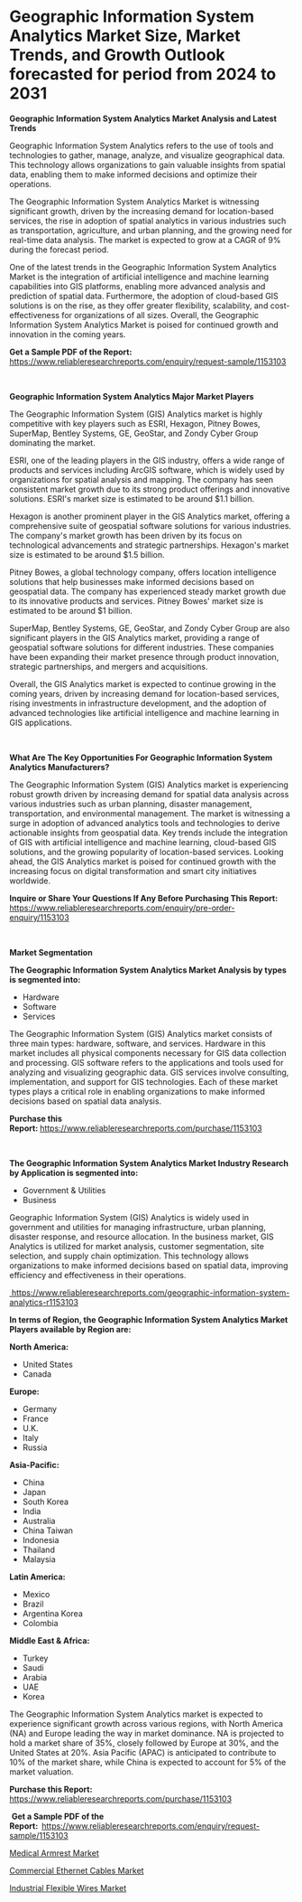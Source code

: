 <p><h1>Geographic Information System Analytics Market Size, Market Trends, and Growth Outlook forecasted for period from 2024 to 2031</h1></p><p><strong>Geographic Information System Analytics Market Analysis and Latest Trends</strong></p>
<p><p>Geographic Information System Analytics refers to the use of tools and technologies to gather, manage, analyze, and visualize geographical data. This technology allows organizations to gain valuable insights from spatial data, enabling them to make informed decisions and optimize their operations.</p><p>The Geographic Information System Analytics Market is witnessing significant growth, driven by the increasing demand for location-based services, the rise in adoption of spatial analytics in various industries such as transportation, agriculture, and urban planning, and the growing need for real-time data analysis. The market is expected to grow at a CAGR of 9% during the forecast period.</p><p>One of the latest trends in the Geographic Information System Analytics Market is the integration of artificial intelligence and machine learning capabilities into GIS platforms, enabling more advanced analysis and prediction of spatial data. Furthermore, the adoption of cloud-based GIS solutions is on the rise, as they offer greater flexibility, scalability, and cost-effectiveness for organizations of all sizes. Overall, the Geographic Information System Analytics Market is poised for continued growth and innovation in the coming years.</p></p>
<p><strong>Get a Sample PDF of the Report:&nbsp;</strong> <a href="https://www.reliableresearchreports.com/enquiry/request-sample/1153103">https://www.reliableresearchreports.com/enquiry/request-sample/1153103</a></p>
<p>&nbsp;</p>
<p><strong>Geographic Information System Analytics Major Market Players</strong></p>
<p><p>The Geographic Information System (GIS) Analytics market is highly competitive with key players such as ESRI, Hexagon, Pitney Bowes, SuperMap, Bentley Systems, GE, GeoStar, and Zondy Cyber Group dominating the market. </p><p>ESRI, one of the leading players in the GIS industry, offers a wide range of products and services including ArcGIS software, which is widely used by organizations for spatial analysis and mapping. The company has seen consistent market growth due to its strong product offerings and innovative solutions. ESRI's market size is estimated to be around $1.1 billion.</p><p>Hexagon is another prominent player in the GIS Analytics market, offering a comprehensive suite of geospatial software solutions for various industries. The company's market growth has been driven by its focus on technological advancements and strategic partnerships. Hexagon's market size is estimated to be around $1.5 billion.</p><p>Pitney Bowes, a global technology company, offers location intelligence solutions that help businesses make informed decisions based on geospatial data. The company has experienced steady market growth due to its innovative products and services. Pitney Bowes' market size is estimated to be around $1 billion.</p><p>SuperMap, Bentley Systems, GE, GeoStar, and Zondy Cyber Group are also significant players in the GIS Analytics market, providing a range of geospatial software solutions for different industries. These companies have been expanding their market presence through product innovation, strategic partnerships, and mergers and acquisitions.</p><p>Overall, the GIS Analytics market is expected to continue growing in the coming years, driven by increasing demand for location-based services, rising investments in infrastructure development, and the adoption of advanced technologies like artificial intelligence and machine learning in GIS applications.</p></p>
<p>&nbsp;</p>
<p><strong>What Are The Key Opportunities For Geographic Information System Analytics Manufacturers?</strong></p>
<p><p>The Geographic Information System (GIS) Analytics market is experiencing robust growth driven by increasing demand for spatial data analysis across various industries such as urban planning, disaster management, transportation, and environmental management. The market is witnessing a surge in adoption of advanced analytics tools and technologies to derive actionable insights from geospatial data. Key trends include the integration of GIS with artificial intelligence and machine learning, cloud-based GIS solutions, and the growing popularity of location-based services. Looking ahead, the GIS Analytics market is poised for continued growth with the increasing focus on digital transformation and smart city initiatives worldwide.</p></p>
<p><strong>Inquire or Share Your Questions If Any Before Purchasing This Report:</strong> <a href="https://www.reliableresearchreports.com/enquiry/pre-order-enquiry/1153103">https://www.reliableresearchreports.com/enquiry/pre-order-enquiry/1153103</a></p>
<p>&nbsp;</p>
<p><strong>Market Segmentation</strong></p>
<p><strong>The Geographic Information System Analytics Market Analysis by types is segmented into:</strong></p>
<p><ul><li>Hardware</li><li>Software</li><li>Services</li></ul></p>
<p><p>The Geographic Information System (GIS) Analytics market consists of three main types: hardware, software, and services. Hardware in this market includes all physical components necessary for GIS data collection and processing. GIS software refers to the applications and tools used for analyzing and visualizing geographic data. GIS services involve consulting, implementation, and support for GIS technologies. Each of these market types plays a critical role in enabling organizations to make informed decisions based on spatial data analysis.</p></p>
<p><strong>Purchase this Report:&nbsp;</strong><a href="https://www.reliableresearchreports.com/purchase/1153103">https://www.reliableresearchreports.com/purchase/1153103</a></p>
<p>&nbsp;</p>
<p><strong>The Geographic Information System Analytics Market Industry Research by Application is segmented into:</strong></p>
<p><ul><li>Government & Utilities</li><li>Business</li></ul></p>
<p><p>Geographic Information System (GIS) Analytics is widely used in government and utilities for managing infrastructure, urban planning, disaster response, and resource allocation. In the business market, GIS Analytics is utilized for market analysis, customer segmentation, site selection, and supply chain optimization. This technology allows organizations to make informed decisions based on spatial data, improving efficiency and effectiveness in their operations.</p></p>
<p><a href="https://www.reliableresearchreports.com/geographic-information-system-analytics-r1153103">&nbsp;https://www.reliableresearchreports.com/geographic-information-system-analytics-r1153103</a></p>
<p><strong>In terms of Region, the Geographic Information System Analytics Market Players available by Region are:</strong></p>
<p>
    <p> <strong> North America: </strong>
        <ul>
            <li>United States</li>
            <li>Canada</li>
        </ul>
        </p> 
    <p> <strong> Europe: </strong>
        <ul>
            <li>Germany</li>
            <li>France</li>
            <li>U.K.</li>
            <li>Italy</li>
            <li>Russia</li>
        </ul>
        </p> 
    <p> <strong> Asia-Pacific: </strong>
        <ul>
            <li>China</li>
            <li>Japan</li>
            <li>South Korea</li>
            <li>India</li>
            <li>Australia</li>
            <li>China Taiwan</li>
            <li>Indonesia</li>
            <li>Thailand</li>
            <li>Malaysia</li>
        </ul>
        </p> 
    <p> <strong> Latin America: </strong>
        <ul>
            <li>Mexico</li>
            <li>Brazil</li>
            <li>Argentina Korea</li>
            <li>Colombia</li>
        </ul>
        </p> 
    <p> <strong> Middle East & Africa: </strong>
        <ul>
            <li>Turkey</li>
            <li>Saudi</li>
            <li>Arabia</li>
            <li>UAE</li>
            <li>Korea</li>
        </ul>
    </p>
    </p>
<p><p>The Geographic Information System Analytics market is expected to experience significant growth across various regions, with North America (NA) and Europe leading the way in market dominance. NA is projected to hold a market share of 35%, closely followed by Europe at 30%, and the United States at 20%. Asia Pacific (APAC) is anticipated to contribute to 10% of the market share, while China is expected to account for 5% of the market valuation.</p></p>
<p><strong>Purchase this Report: </strong><a href="https://www.reliableresearchreports.com/purchase/1153103">https://www.reliableresearchreports.com/purchase/1153103</a></p>
<p>&nbsp;<strong>Get a Sample PDF of the Report:&nbsp;&nbsp;</strong><a href="https://www.reliableresearchreports.com/enquiry/request-sample/1153103">https://www.reliableresearchreports.com/enquiry/request-sample/1153103</a></p>
<p><strong></strong></p>
<p><p><a href="https://view.publitas.com/reportprime-1/global-medical-armrest-market-is-projected-to-grow-at-a-cagr-of-14-3-forcasted-for-period-from-2024-to-2031/">Medical Armrest Market</a></p><p><a href="https://github.com/marthawweekle/Market-Research-Report-List-2/blob/main/commercial-ethernet-cables-market.md">Commercial Ethernet Cables Market</a></p><p><a href="https://github.com/SheilaBruen2023/Market-Research-Report-List-2/blob/main/industrial-flexible-wires-market.md">Industrial Flexible Wires Market</a></p></p>